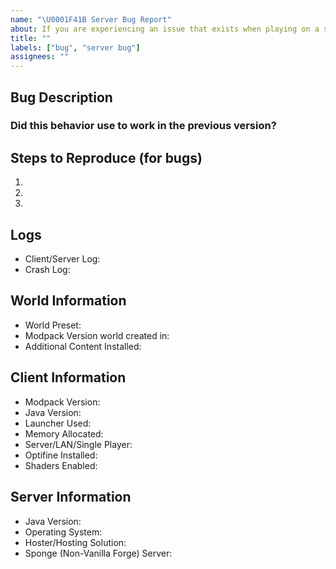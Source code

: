 ```yaml
---
name: "\U0001F41B Server Bug Report"
about: If you are experiencing an issue that exists when playing on a server
title: ""
labels: ["bug", "server bug"]
assignees: ""
---
```


<!--🌟🌟🌟🌟🌟🌟🌟🌟🌟🌟🌟🌟🌟🌟🌟🌟🌟🌟🌟🌟🌟🌟🌟🌟🌟🌟🌟🌟🌟🌟🌟

Thank you for submitting an issue for the relevant topic. Please ensure that you fill in all the required information needed as specified by the template below. Enter text following any "<!-- ✍️\-\-\>" in the template below.

NOTE: If you have other mods installed or you have changed versions; please revert to a clean install and test again with a crash/bug before posting.

🌟🌟🌟🌟🌟🌟🌟🌟🌟🌟🌟🌟🌟🌟🌟🌟🌟🌟🌟🌟🌟🌟🌟🌟🌟🌟🌟🌟🌟🌟🌟🌟🌟-->

## Bug Description

<!-- 📝 A clear and concise description of the problem... -->
<!-- ✍️-->

### Did this behavior use to work in the previous version?

<!-- 📝 Yes, the previous version in which this bug was not present was: ... -->
<!-- ✍️-->

## Steps to Reproduce (for bugs)

<!-- 📝 A youtube video or a set of steps to reproduce... -->
<!-- ✍️-->

1.
2.
3.

## Logs

<!-- 📝
CurseForge logs can be found in the installation directory for the CurseForge App.  Or click the ... button on SkyFactory 5 and hit "Open Folder"
ATLauncher logs can be found in the installation directory. Or you can "Open Folder" from the launcher to view the instance.
Then upload the latest/crash logs to PasteBin or Gist. DON'T Upload them to GitHub -->

- Client/Server Log:<!-- ✍️-->
- Crash Log:<!-- ✍️-->

## World Information

- World Preset:<!-- ✍️-->
- Modpack Version world created in:<!-- ✍️-->
- Additional Content Installed:<!-- ✍️-->

## Client Information

- Modpack Version:<!-- ✍️-->
- Java Version:<!-- ✍️-->
- Launcher Used:<!-- ✍️-->
- Memory Allocated:<!-- ✍️-->
- Server/LAN/Single Player:<!-- ✍️-->
- Optifine Installed:<!-- ✍️-->
- Shaders Enabled:<!-- ✍️-->

## Server Information

- Java Version:<!-- ✍️-->
- Operating System:<!-- ✍️-->
- Hoster/Hosting Solution:<!-- ✍️-->
- Sponge (Non-Vanilla Forge) Server:<!-- ✍️-->
